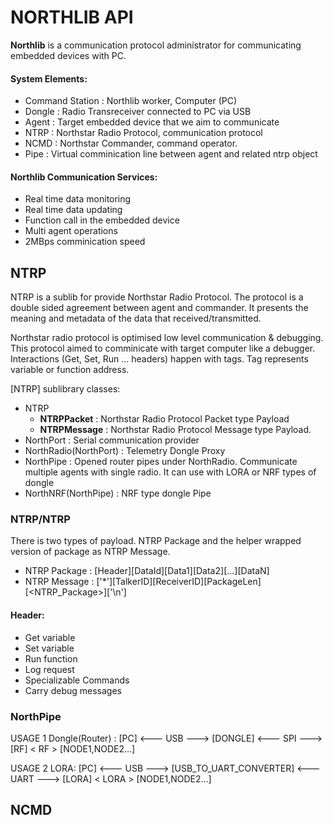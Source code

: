 
# **NORTHLIB API**

**Northlib** is a communication protocol administrator for communicating embedded
devices with PC.

#### System Elements: 
* Command Station : Northlib worker, Computer (PC) 
* Dongle : Radio Transreceiver connected to PC via USB
* Agent  : Target embedded device that we aim to communicate
* NTRP   : Northstar Radio Protocol, communication protocol
* NCMD   : Northstar Commander, command operator.
* Pipe   : Virtual comminication line between agent and related ntrp object

#### Northlib Communication Services:
* Real time data monitoring
* Real time data updating
* Function call in the embedded device
* Multi agent operations
* 2MBps comminication speed

## NTRP

NTRP is a sublib for provide  Northstar Radio Protocol.  The protocol is  a 
double sided agreement between agent and commander. It presents the meaning
and metadata of the data that received/transmitted.

Northstar  radio  protocol is optimised low level communication & debugging.
This protocol  aimed  to comminicate with target computer like  a  debugger.
Interactions  (Get, Set, Run ... headers) happen with tags.   Tag represents 
variable or function address.

[NTRP] sublibrary classes:

* NTRP
    * **NTRPPacket**  : Northstar Radio Protocol Packet type Payload
    * **NTRPMessage** : Northstar Radio Protocol Message type Payload.
* NorthPort : Serial communication provider 
* NorthRadio(NorthPort) : Telemetry Dongle Proxy 
* NorthPipe : Opened router pipes under NorthRadio.  Communicate  multiple
agents with single radio. It can use with LORA or NRF types of dongle 
* NorthNRF(NorthPipe) : NRF type dongle Pipe 

### NTRP/NTRP 

There is two types of payload. NTRP Package and the helper wrapped version 
of package as NTRP Message.

* NTRP Package : [Header][DataId][Data1][Data2][...][DataN]
* NTRP Message : ['*'][TalkerID][ReceiverID][PackageLen][<NTRP_Package>]['\n']

#### Header:
* Get variable 
* Set variable  
* Run function 
* Log request 
* Specializable Commands
* Carry debug messages


### NorthPipe

USAGE 1 Dongle(Router) : 
[PC] <--- USB ---> [DONGLE] <--- SPI ---> [RF] <   RF   > [NODE1,NODE2...]

USAGE 2 LORA: 
[PC] <--- USB ---> [USB_TO_UART_CONVERTER] <--- UART ---> [LORA] <  LORA  > [NODE1,NODE2...]


## NCMD